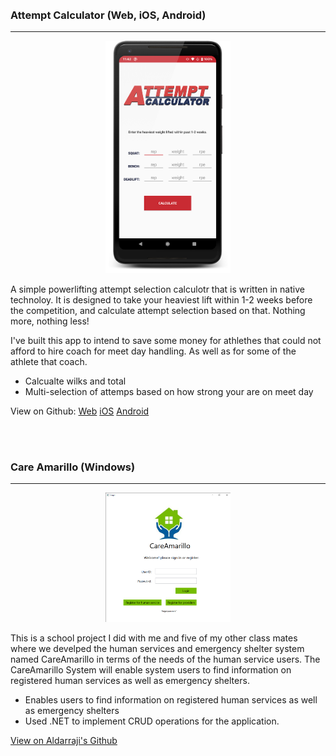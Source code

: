 
<br>
<br>


### Attempt Calculator (Web, iOS, Android)
***

<p align="center">
<img src="https://raw.githubusercontent.com/wajeht/android_attempt_calculator/584053c3b275bbad3a521af2886264961fd1c9ea/app/src/main/res/drawable/screenshot.png" width="200">
</p>

A simple powerlifting attempt selection calculotr that is written in native technoloy. It is designed to take your heaviest lift within 1-2 weeks before the competition, and calculate attempt selection based on that. Nothing more, nothing less!

I've built this app to intend to save some money for athlethes that could not afford to hire coach for meet day handling. As well as for some of the athlete that coach.

*   Calcualte wilks and total
*   Multi-selection of attemps based on how strong your are on meet day

View on Github: [Web](https://github.com/wajeht/web_attempt_calculator)  [iOS](https://github.com/wajeht/ios_attempt_calculator)  [Android](https://github.com/wajeht/android_attempt_calculator) 

<br>
<br>


### Care Amarillo (Windows)
***

<p align="center">
<img src="https://raw.githubusercontent.com/Aldarraji/2019amarilloClass/master/Page1%2012_19_2019%202_37_50%20PM.png" width="200">
</p>

This is a school project I did with me and five of my other class mates where we develped  the human services and emergency shelter system named CareAmarillo in terms of the needs of the human service users. The CareAmarillo System will enable system users to find information on registered human services as well as emergency shelters.

*   Enables users to find information on registered human services as well as emergency shelters 
*   Used .NET to implement CRUD operations for the application.

[View on Aldarraji's Github](https://github.com/Aldarraji/2019amarilloClass)




